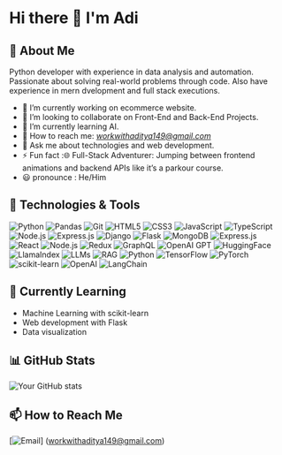 # Hi there 👋 I'm Adi

## 🚀 About Me
Python developer with experience in data analysis and automation. Passionate about solving real-world problems through code.
Also have experience in mern dvelopment and full stack executions.

- 🔭 I’m currently working on ecommerce website.
- 👯 I’m looking to collaborate on Front-End and Back-End Projects.
- 🌱 I’m currently learning AI.
- 📧 How to reach me: *workwithaditya149@gmail.com*
- 💬 Ask me about technologies and web development.
- ⚡ Fun fact :🌐 Full-Stack Adventurer: Jumping between frontend animations and backend APIs like it’s a parkour course.
- 😃 pronounce : He/Him

## 🔧 Technologies & Tools
![Python](https://img.shields.io/badge/Python-3776AB?style=for-the-badge&logo=python&logoColor=white)
![Pandas](https://img.shields.io/badge/Pandas-2C2D72?style=for-the-badge&logo=pandas&logoColor=white)
![Git](https://img.shields.io/badge/Git-F05032?style=for-the-badge&logo=git&logoColor=white)
![HTML5](https://img.shields.io/badge/HTML5-E34F26?style=for-the-badge&logo=html5&logoColor=white)
![CSS3](https://img.shields.io/badge/CSS3-1572B6?style=for-the-badge&logo=css3&logoColor=white)
![JavaScript](https://img.shields.io/badge/JavaScript-F7DF1E?style=for-the-badge&logo=javascript&logoColor=black)
![TypeScript](https://img.shields.io/badge/TypeScript-007ACC?style=for-the-badge&logo=typescript&logoColor=white)
![Node.js](https://img.shields.io/badge/Node.js-339933?style=for-the-badge&logo=nodedotjs&logoColor=white)
![Express.js](https://img.shields.io/badge/Express.js-000000?style=for-the-badge&logo=express&logoColor=white)
![Django](https://img.shields.io/badge/Django-092E20?style=for-the-badge&logo=django&logoColor=white)
![Flask](https://img.shields.io/badge/Flask-000000?style=for-the-badge&logo=flask&logoColor=white)
![MongoDB](https://img.shields.io/badge/MongoDB-47A248?style=for-the-badge&logo=mongodb&logoColor=white)
![Express.js](https://img.shields.io/badge/Express.js-000000?style=for-the-badge&logo=express&logoColor=white)
![React](https://img.shields.io/badge/React-61DAFB?style=for-the-badge&logo=react&logoColor=black)
![Node.js](https://img.shields.io/badge/Node.js-339933?style=for-the-badge&logo=nodedotjs&logoColor=white)
![Redux](https://img.shields.io/badge/Redux-764ABC?style=for-the-badge&logo=redux&logoColor=white)
![GraphQL](https://img.shields.io/badge/GraphQL-E10098?style=for-the-badge&logo=graphql&logoColor=white)
![OpenAI GPT](https://img.shields.io/badge/OpenAI_GPT-412991?style=for-the-badge&logo=openai&logoColor=white)
![HuggingFace](https://img.shields.io/badge/HuggingFace-FFD21E?style=for-the-badge&logo=huggingface&logoColor=black)
![LlamaIndex](https://img.shields.io/badge/LlamaIndex-00A67E?style=for-the-badge)
![LLMs](https://img.shields.io/badge/LLMs-000000?style=for-the-badge)
![RAG](https://img.shields.io/badge/RAG_(Retrieval_Augmented_Generation)-000000?style=for-the-badge)
![Python](https://img.shields.io/badge/Python-3776AB?style=for-the-badge&logo=python&logoColor=white)
![TensorFlow](https://img.shields.io/badge/TensorFlow-FF6F00?style=for-the-badge&logo=tensorflow&logoColor=white)
![PyTorch](https://img.shields.io/badge/PyTorch-EE4C2C?style=for-the-badge&logo=pytorch&logoColor=white)
![scikit-learn](https://img.shields.io/badge/scikit--learn-F7931E?style=for-the-badge&logo=scikit-learn&logoColor=white)
![OpenAI](https://img.shields.io/badge/OpenAI-412991?style=for-the-badge&logo=openai&logoColor=white)
![LangChain](https://img.shields.io/badge/LangChain-00A67E?style=for-the-badge&logo=langchain&logoColor=white)

## 🌱 Currently Learning
- Machine Learning with scikit-learn
- Web development with Flask
- Data visualization

## 📊 GitHub Stats
![Your GitHub stats](https://github-readme-stats.vercel.app/api?username=Bob66t&show_icons=true&theme=radical)

## 📫 How to Reach Me
[![Email](https://img.shields.io/badge/Email-D14836?style=for-the-badge&logo=gmail&logoColor=white)] (workwithaditya149@gmail.com)
